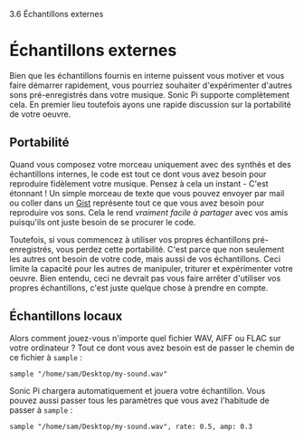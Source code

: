 3.6 Échantillons externes

# Échantillons externes

Bien que les échantillons fournis en interne puissent vous motiver et 
vous faire démarrer rapidement, vous pourriez souhaiter d'expérimenter 
d'autres sons pré-enregistrés dans votre musique. Sonic Pi supporte 
complètement cela. En premier lieu toutefois ayons une rapide discussion 
sur la portabilité de votre oeuvre.

## Portabilité

Quand vous composez votre morceau uniquement avec des synthés et des 
échantillons internes, le code est tout ce dont vous avez besoin pour 
reproduire fidèlement votre musique. Pensez à cela un instant - C'est 
étonnant ! Un simple morceau de texte que vous pouvez envoyer par mail 
ou coller dans un [Gist](https://gist.github.com) représente tout ce 
que vous avez besoin pour reproduire vos sons. Cela le rend *vraiment 
facile à partager* avec vos amis puisqu'ils ont juste besoin de se 
procurer le code.

Toutefois, si vous commencez à utiliser vos propres échantillons 
pré-enregistrés, vous perdez cette portabilité. C'est parce que non 
seulement les autres ont besoin de votre code, mais aussi de vos 
échantillons. Ceci limite la capacité pour les autres de manipuler, 
triturer et expérimenter votre oeuvre. Bien entendu, ceci ne devrait 
pas vous faire arrêter d'utiliser vos propres échantillons, c'est 
juste quelque chose à prendre en compte.

## Échantillons locaux


Alors comment jouez-vous n'importe quel fichier WAV, AIFF ou FLAC sur votre
ordinateur ? Tout ce dont vous avez besoin est de passer le chemin de ce
fichier à `sample` :

```
sample "/home/sam/Desktop/my-sound.wav"
```

Sonic Pi chargera automatiquement et jouera votre échantillon. Vous pouvez
aussi passer tous les paramètres que vous avez l'habitude de passer 
à `sample` :

```
sample "/home/sam/Desktop/my-sound.wav", rate: 0.5, amp: 0.3
```
